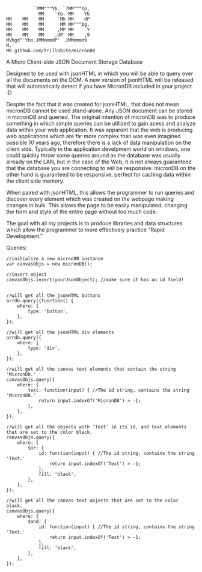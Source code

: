 ```
          `7MM"""Yb. `7MM"""Yp, 
            MM    `Yb. MM    Yb 
MM    MM    MM     `Mb MM    dP 
MM    MM    MM      MM MM"""bg. 
MM    MM    MM     ,MP MM    `Y 
MM    MM    MM    ,dP' MM    ,9 
MVbgd"'Ybo.JMMmmmdP' .JMMmmmd9  
M.                              
M8 github.com/trillobite/micronDB
```
A Micro Client-side JSON Document Storage Database

Designed to be used with jsonHTML in which you will be able to query over all the documents on the DOM. A new version of jsonHTML will be released that will automatically detect if you have MicronDB included
in your project :D

Despite the fact that it was created for jsonHTML, that does not mean micronDB cannot be used stand-alone. Any JSON document can be stored in micronDB and queried. 
The original intention of micronDB was to produce something in which simple queries can be utilized to gain acess and analyze data within your web application. It
was apparent that the web is producing web applications which are far more complex than was even imagined possible 10 years ago, therefore there is a lack of data
manipulation on the client side. Typically in the application develpment world on windows, one could quickly throw some queries around as the database was usually
already on the LAN, but in the case of the Web, it is not always guaranteed that the database you are connecting to will be responsive. micronDB on the other hand
is guaranteed to be responsive, perfect for caching data within the client side memory.

When paired with jsonHTML, this allows the programmer to run queries and discover every element which was created on the webpage making changes in bulk. This allows
the page to be easily manipulated, changing the form and style of the entire page without too much code.

The goal with all my projects is to produce libraries and data structures which allow the programmer to more effectively practice "Rapid Development."

Queries: 
```
//initialize a new micronDB instance
var canvasObjs = new micronDB();

//insert object
canvasObjs.insert(yourJsonObject); //make sure it has an id field!


//will get all the jsonHTML buttons
arrdb.query({function() {
    where: {
        type: 'button',
    },
});

//will get all the jsonHTML div elements
arrdb.query({
    where: {
        type: 'div',
    },
});

//will get all the canvas text elements that contain the string 'MicronDB.'
canvasObjs.query({
    where: {
        text: function(input) { //The id string, contains the string 'MicronDB.'
            return input.indexOf('MicronDB') > -1;
        },
    },
});

//will get all the objects with 'Text' in its id, and text elements that are set to the color black.
canvasObjs.query({
    where: {
        $or: {
            id: function(input) { //The id string, contains the string 'Text.'
                return input.indexOf('Text') > -1;
            },
            fill: 'black',
        },
    },
});

//will get all the canvas text objects that are set to the color black.
canvasObjs.query({
    where: {
        $and: {
            id: function(input) { //The id string, contains the string 'Text.'
                return input.indexOf('Text') > -1;
            },
            fill: 'black',
        },
    },
});
```
